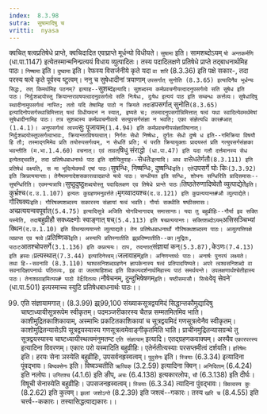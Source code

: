 ```yaml
---
index:  8.3.98
sutra:  सुषामादिषु च
vritti:  nyasa
---
```


क्वचित् षत्वप्रतिषेधे प्राप्ते, क्वचिदादित एवाप्राप्ते मूर्धन्यो विधीयते। `सुषामा` इति। सामशब्दोऽयम् `षो अन्तकर्मणि` (धा.पा.1147) इत्येतस्मान्मनिन्प्रत्ययं विधाय व्युत्पादितः। तस्य पदादिलक्षणे प्रतिषेधे प्राप्ते तद्बाधनार्थमिह पाठः। `निष्षामा` इति। `दुष्वामा` इति। रेफस्य विसर्जनीये कृते यदा `वा शरि` (8.3.36) इति पक्षे सकार-, तदा परस्य षत्वे कृते पूर्वस्य ष्टुत्वम्। ननु च सुषेधादीनां त्रयाणाम् `उपसर्गात् सुनोति (8.3.65) इत्यादिनैव भूर्धन्यः सिद्धः, तत् किमर्थमिह पठनम्? इत्याह--`सुशब्द` इत्यादि। सुशब्दस्य कर्मप्रवचनीयत्दादनुपसर्गत्वे सति सुषेध इति पाठः। निर्दुःशब्दयोस्तु क्रियान्तरावषयत्वादनुवसर्गत्वे सति निःषेधः, दुःषेध इत्ययं पाठ इति सम्बन्धः कर्त्तव्यः। सुषेधादिषु स्थादीनामुपसर्गत्वं नास्ति; ततो यदि तेषामिह पाठो न क्रियते तदा `डपसर्गात् सुनोति` (8.3.65) इत्यादिनोपसर्गस्थान्निमित्तात् षत्वं विधीयमानं न स्यात्, इष्यते च; तस्मादनुपसर्गान्निमित्तात् षत्वं यथा स्वादित्येवमर्थमेषां सुषेधादीनामिह पाठः। तत्र सुशब्दस्य कर्मप्रवचनीवत्वे सत्युपसर्गसंज्ञा न भवति; एका संज्ञेत्यधि कार#आत् (1.4.1)। अनुपसर्गत्वं त्वस्य `सुः पूजायाम्` (1.4.94) इति कर्मप्रवचनीयसंज्ञाविषानात्। निर्दुःशब्दयोस्तूपसर्गत्वाभावः, क्रियान्तरविषयत्वात्। निर्गतः सेधो निष्षेधः, दुर्गतः सेधो दुष्षे ध इति--गमिक्रिया विषयौ हि तौ; तस्माद्गमिमेव प्रति तयोरुपसर्गत्वम्, न सेधतिं प्रति; यं परति क्रियायुक्ताः प्रादयस्तं प्रति गत्युपसर्गसंज्ञका भवन्तीति (म.भा.1.4.60) वचनात्। एवं तावत् `षिधु संराद्धो` (धा.पा.47) इति यदा गतौ दर्त्तमानस्य सेध इत्येतद्भवति, तदा प्रतिषेधबाधनार्थः पाठ इति दर्शयितुमाह--`सेधतेः` इत्यादि। अथ वा `सेधतेर्गतौ` (8.3.111) इति प्रतिषेधं वक्ष्यति, स मा भूदित्येवमर्थं एषां पाठः। `सुषन्धिः, निष्षन्धिः, दुष्षन्धिः` इति। एते `उपसर्गे घोः किः` (3.3.92) इति क्रिप्रत्ययान्ताः। तेनैषामनादेशसकारत्वादप्राप्ते षत्वे पाठः। सन्धीयत इति सन्धिः, शोभनः सन्धिरिति प्रादिसमासः--सुषन्धिरिति। एवमन्यत्रापि। `सुष्ठुदुष्ठु` शब्दयोस्तु पदादिलक्षण एव तिषेधे प्रान्ते पाठः। `तिष्ठतेरुणादिष्वेतौ व्युत्पाद्येते` इति। `कुर्भ्रश्च` (द.उ.1.107) इत्यतः कुग्रहणमनुवर्त्तते। `मृगय्वादयश्च` (द.उ.121) इति कुप्रत्ययान्त#औ व्युत्पाद्येते।
`गौरिषक्यः` इति। गौरिषक्यशब्दस्य सकारस्य संज्ञायां षत्वं भवति। गौर्याः सक्थीति षष्ठीसमासः। `अच्प्रत्ययन्ववपूर्वात्` (5.4.75) इत्यादिसूत्रे अजिति योगविभागादच् समासान्तः। यदा तु बहुव्रीहिः--गौर्या इव सक्ति यस्येति, तदा `बहुव्रीहौ सक्ध्यक्ष्णोः स्वाङ्गात् षच्` (5.4.113) इति षच्प्रत्ययान्तः। सक्तिशब्दोऽयम् `असिसञ्चिभ्यां क्थिन` (द.उ.1.10) इति विथन्प्रत्ययान्तो व्युत्पाद्यते। तेन प्रतिषेधबाधनार्थो गौरिषक्थशब्दस्य पाठः। अव्युत्पत्तिपक्षे त्वप्राप्त एव षत्वे। `प्रतिष्णिका` इति। अस्यापि प्रतिस्नातीति झ्र्प्रतिष्णातीति--का।मुद्रितः, पाठःट `आतश्चोपसर्गे` (3.1.136) इति कप्रत्ययः। ठाप, तदन्तात् `संज्ञायां कन्` (5.3.87), `केऽणः` (7.4.13) इति ह्रस्वः। `प्रत्यस्थात्` (7.3.44) इत्यादिनेत्त्वम्। `जलावाहम्` इति। अनिणन्तार्थः पाठः। अनार्षः पुनरयं लक्ष्यते। तथा हि--सवनावि (8.3.110) ष्वश्वसनिशब्दग्रहणेन ज्ञापकेनास्य षत्वं प्रतिपादयिष्यते। अपरे त्वश्वसनिशब्दो वा सवनादिज्ञापनार्थः पठितव्यः, इह वा जलाषाहिशब्द इति विकल्पदर्शनार्थमिहास्य पाठं समर्थयन्ते। उपलक्षणार्थश्चेतीहास्य पाठः। तेनाश्ववाहमित्यप# पाठो वेÊदितव्यः। `नौषेचनम्, दुन्दुभिषेषणम्` इति। षष्ठीसमासौ। सिचेः `वेवृ सेवने` (धा.पा.501) इत्यस्माच्च स्युटि प्रतिषेधबाधनार्थः पाठः।।

99. एति संज्ञायामगात्। (8.3.99) झ्र्99,100 संख्याकसूत्रद्वयमिदं सिद्धान्तकौमुद्यादिषु चाष्टाध्यायीसूत्ररूपेम स्वीकृतम्। पदमञ्जरीकारस्य चैतन्न सम्मतमितमिव भाति। काशीमुद्रितकाशिकायाम्, अस्माभिः प्रकटितकाशिकायां च सूत्रद्वयमिदं गणसूत्रत्वेनैव स्वीकृतम्। काशोमुद्रितन्यासेऽपि सूत्रद्वयस्यास्य गणसूत्रत्वमेवाङ्गीकृतमिति भाति। प्राचीनमुद्रितन्यासग्रन्थे तु सूत्रद्वयस्यास्य चाष्टध्यायीस्थत्वमंनुमतम्ट
`एति संज्ञायाम्` इत्यादि। एतद्ग्रहणकवाक्यम्। अस्यैव `एकारपरस्य` इत्यादिना विवरणम्। एकारः परो यस्मादिति बहुव्रीहिः। एतेर्नतीत्यस्याः परसप्तमीत्वं दर्शयति। `हरिषेमः` इति। हरयः सेना ञस्येति बहुव्रीहिः, उपसर्वनह्रस्वत्वम्। `पुवुसेनः` इति। `स्त्रियाः` (6.3.34) इत्यादिना पूंवद्भावः। `बिष्दक्सेनः` इति। विष्वञ्चतीति `ऋत्विक्` (3.2.59) इत्यादिना क्विन्। `अनिदिताम्` (6.4.24) इति नलोपः। `उगितश्च` (4.1.6) इति ङीप्, `अचः` (6.4.138) इत्यकारलोपः, `चौ` (6.3.138) इति दीर्घः। विषूची सेनास्येति बहुव्रीहिः। उपसजनह्रस्वत्वम्। `स्त्रियाः` (6.3.34) त्यादिना पुंवद्भावः। `क्वित्वस्य कुः` (8.2.62) इति कुत्वम्। `झलां जशोऽन्ते` (8.2.39) इति जश्त्वं--गकारः। तस्य `खरि च` (8.4.55) इति चर्त्त्व--ककारः। तस्यासिद्धत्वाद्यकारः।।

